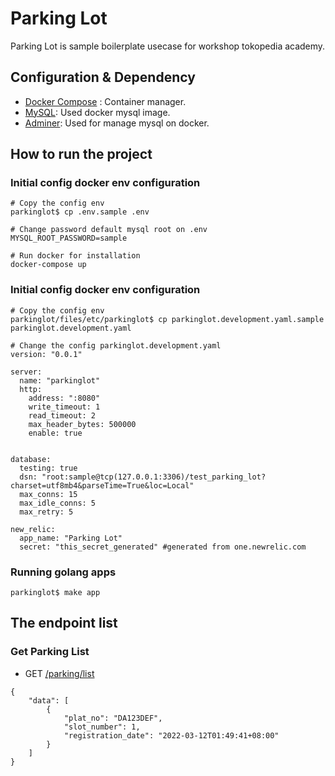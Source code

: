 # Parking Lot
Parking Lot is sample boilerplate usecase for workshop tokopedia academy. 

## Configuration & Dependency
- [Docker Compose](https://docs.docker.com/compose/install/) : Container manager.
- [MySQL](https://hub.docker.com/_/mysql): Used docker mysql image.
- [Adminer](https://hub.docker.com/_/adminer): Used for manage mysql on docker.

## How to run the project
### Initial config docker env configuration
```
# Copy the config env
parkinglot$ cp .env.sample .env

# Change password default mysql root on .env
MYSQL_ROOT_PASSWORD=sample

# Run docker for installation
docker-compose up
```
### Initial config docker env configuration
```
# Copy the config env
parkinglot/files/etc/parkinglot$ cp parkinglot.development.yaml.sample parkinglot.development.yaml

# Change the config parkinglot.development.yaml
version: "0.0.1"

server: 
  name: "parkinglot"
  http: 
    address: ":8080"
    write_timeout: 1
    read_timeout: 2
    max_header_bytes: 500000
    enable: true


database:
  testing: true
  dsn: "root:sample@tcp(127.0.0.1:3306)/test_parking_lot?charset=utf8mb4&parseTime=True&loc=Local"
  max_conns: 15
  max_idle_conns: 5
  max_retry: 5

new_relic:
  app_name: "Parking Lot"
  secret: "this_secret_generated" #generated from one.newrelic.com
```

### Running golang apps
```
parkinglot$ make app
```
## The endpoint list
### Get Parking List

- GET [/parking/list](http://localhost:8080/parking/list)
```
{
    "data": [
        {
            "plat_no": "DA123DEF",
            "slot_number": 1,
            "registration_date": "2022-03-12T01:49:41+08:00"
        }
    ]
}
```